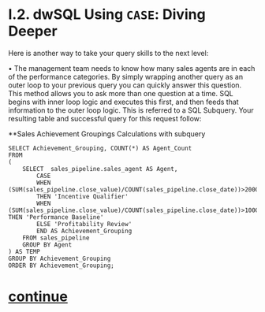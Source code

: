 # I.2. dwSQL Using `CASE`: Diving Deeper

Here is another way to take your query skills to the next level:

•	The management team needs to know how many sales agents are in each of the performance categories. By simply wrapping another query as an outer loop to your previous query you can quickly answer this question. This method allows you to ask more than one question at a time. SQL begins with inner loop logic and executes this first, and then feeds that information to the outer loop logic. This is referred to a SQL Subquery. Your resulting table and successful query for this request follow:

**Sales Achievement Groupings Calculations with subquery        
```
SELECT Achievement_Grouping, COUNT(*) AS Agent_Count
FROM 
(
    SELECT  sales_pipeline.sales_agent AS Agent,
        CASE
        WHEN (SUM(sales_pipeline.close_value)/COUNT(sales_pipeline.close_date))>2000 
        THEN 'Incentive Qualifier'
        WHEN (SUM(sales_pipeline.close_value)/COUNT(sales_pipeline.close_date))>1000 THEN 'Performance Baseline'
        ELSE 'Profitability Review'
        END AS Achievement_Grouping
    FROM sales_pipeline 
    GROUP BY Agent
) AS TEMP
GROUP BY Achievement_Grouping
ORDER BY Achievement_Grouping;
```

# [continue](https://data.world/classrooms/guide-to-data-analysis-with-sql-part-2/workspace/file?filename=03-CASE-SUMMARY.md)